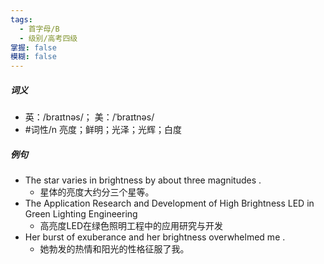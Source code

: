 ```yaml
---
tags:
  - 首字母/B
  - 级别/高考四级
掌握: false
模糊: false
---
```

##### 词义
- 英：/braɪtnəs/； 美：/ˈbraɪtnəs/
- #词性/n  亮度；鲜明；光泽；光辉；白度
##### 例句
- The star varies in brightness by about three magnitudes .
	- 星体的亮度大约分三个星等。
- The Application Research and Development of High Brightness LED in Green Lighting Engineering
	- 高亮度LED在绿色照明工程中的应用研究与开发
- Her burst of exuberance and her brightness overwhelmed me .
	- 她勃发的热情和阳光的性格征服了我。

